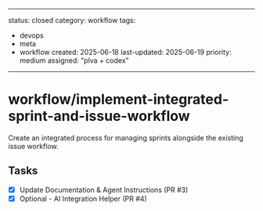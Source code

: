 ---
status: closed
category: workflow
tags:
  - devops
  - meta
  - workflow
created: 2025-06-18
last-updated: 2025-06-19
priority: medium
assigned: "plva + codex"
------------------------

# workflow/implement-integrated-sprint-and-issue-workflow

Create an integrated process for managing sprints alongside the existing issue workflow.

## Tasks
- [x] Update Documentation & Agent Instructions (PR #3)
- [x] Optional - AI Integration Helper (PR #4)
